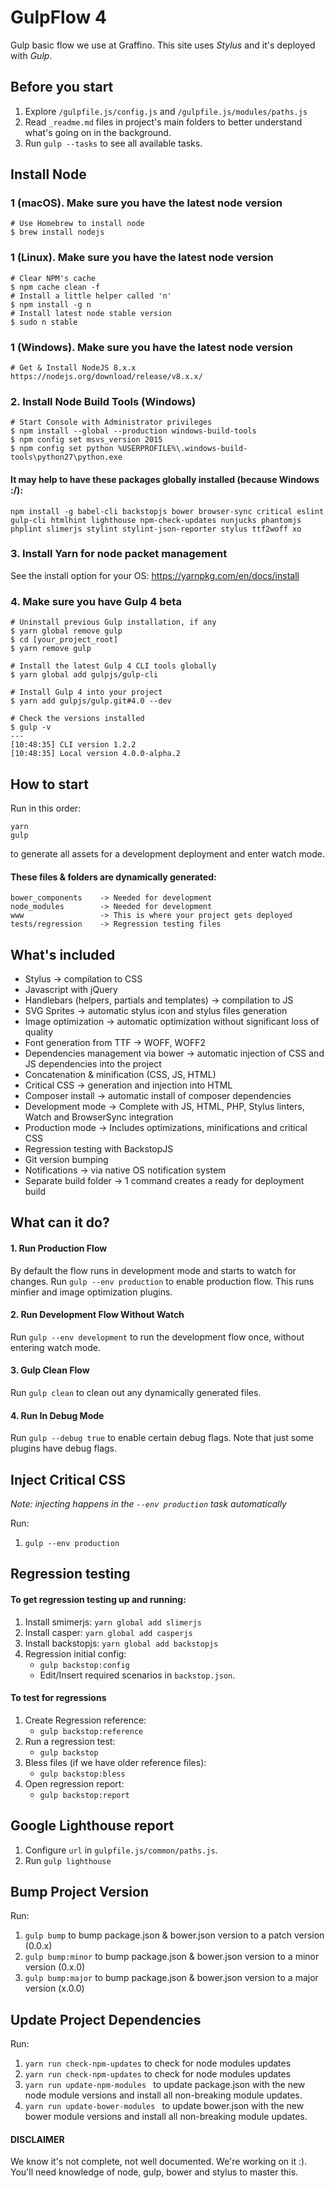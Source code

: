 # GulpFlow 4
Gulp basic flow we use at Graffino. This site uses *Stylus* and it's deployed with *Gulp*.

## Before you start ##

1. Explore `/gulpfile.js/config.js` and `/gulpfile.js/modules/paths.js`
2. Read `_readme.md` files in project's main folders to better understand what's going on in the background.
3. Run `gulp --tasks` to see all available tasks.

## Install Node ##

### 1 (macOS). Make sure you have the latest node version

```
# Use Homebrew to install node
$ brew install nodejs
```

### 1 (Linux). Make sure you have the latest node version

```
# Clear NPM's cache
$ npm cache clean -f
# Install a little helper called 'n'
$ npm install -g n
# Install latest node stable version
$ sudo n stable
```

### 1 (Windows). Make sure you have the latest node version
```
# Get & Install NodeJS 8.x.x
https://nodejs.org/download/release/v8.x.x/
```

### 2. Install Node Build Tools (Windows)
```
# Start Console with Administrator privileges
$ npm install --global --production windows-build-tools
$ npm config set msvs_version 2015
$ npm config set python %USERPROFILE%\.windows-build-tools\python27\python.exe
```

#### It may help to have these packages globally installed (because Windows :/):
```
npm install -g babel-cli backstopjs bower browser-sync critical eslint gulp-cli htmlhint lighthouse npm-check-updates nunjucks phantomjs phplint slimerjs stylint stylint-json-reporter stylus ttf2woff xo
```

### 3. Install Yarn for node packet management

See the install option for your OS: https://yarnpkg.com/en/docs/install

### 4. Make sure you have Gulp 4 beta

```
# Uninstall previous Gulp installation, if any
$ yarn global remove gulp
$ cd [your_project_root]
$ yarn remove gulp

# Install the latest Gulp 4 CLI tools globally
$ yarn global add gulpjs/gulp-cli

# Install Gulp 4 into your project
$ yarn add gulpjs/gulp.git#4.0 --dev

# Check the versions installed
$ gulp -v
---
[10:48:35] CLI version 1.2.2
[10:48:35] Local version 4.0.0-alpha.2
```

## How to start ##

Run in this order:
```
yarn
gulp
```

to generate all assets for a development deployment and enter watch mode.


#### These files & folders are dynamically generated: ####

```
bower_components    -> Needed for development
node_modules        -> Needed for development
www                 -> This is where your project gets deployed
tests/regression    -> Regression testing files
```

## What's included ##
* Stylus -> compilation to CSS
* Javascript with jQuery
* Handlebars (helpers, partials and templates) -> compilation to JS
* SVG Sprites -> automatic stylus icon and stylus files generation
* Image optimization -> automatic optimization without significant loss of quality
* Font generation from TTF -> WOFF, WOFF2
* Dependencies management via bower -> automatic injection of CSS and JS dependencies into the project
* Concatenation & minification (CSS, JS, HTML)
* Critical CSS -> generation and injection into HTML
* Composer install -> automatic install of composer dependencies
* Development mode -> Complete with JS, HTML, PHP, Stylus linters, Watch and BrowserSync integration
* Production mode -> Includes optimizations, minifications and critical CSS
* Regression testing with BackstopJS
* Git version bumping
* Notifications -> via native OS notification system
* Separate build folder -> 1 command creates a ready for deployment build

## What can it do? ##

#### 1. Run Production Flow ####
By default the flow runs in development mode and starts to watch for changes.
Run `gulp --env production` to enable production flow. This runs minfier and image optimization plugins.

#### 2. Run Development Flow Without Watch ####
Run `gulp --env development` to run the development flow once, without entering watch mode.

#### 3. Gulp Clean Flow ####
Run `gulp clean` to clean out any dynamically generated files.

#### 4. Run In Debug Mode ####
Run `gulp --debug true` to enable certain debug flags. Note that just some plugins have debug flags.

## Inject Critical CSS ##
*Note: injecting happens in the `--env production` task automatically*

Run:

1. `gulp --env production`

## Regression testing ##

#### To get regression testing up and running: ####

1. Install smimerjs: `yarn global add slimerjs`
2. Install casper: `yarn global add casperjs`
3. Install backstopjs: `yarn global add backstopjs`
4. Regression initial config:
    - `gulp backstop:config`
    - Edit/Insert required scenarios in `backstop.json`.

#### To test for regressions ####
1. Create Regression reference:
    - `gulp backstop:reference`
2. Run a regression test:
    - `gulp backstop`
3. Bless files (if we have older reference files):
    - `gulp backstop:bless`
4. Open regression report:
    - `gulp backstop:report`


## Google Lighthouse report ##

1. Configure `url` in `gulpfile.js/common/paths.js`.
2. Run `gulp lighthouse`

## Bump Project Version ##

Run:

1. `gulp bump` to bump package.json & bower.json version to a patch version (0.0.x)
2. `gulp bump:minor` to bump package.json & bower.json version to a minor version (0.x.0)
3. `gulp bump:major` to bump package.json & bower.json version to a major version (x.0.0)


## Update Project Dependencies ##

Run:

1. `yarn run check-npm-updates` to check for node modules updates
2. `yarn run check-npm-updates` to check for node modules updates
3. `yarn run update-npm-modules ` to update package.json with the new node module versions and install all non-breaking module updates.
4. `yarn run update-bower-modules ` to update bower.json with the new bower module versions and install all non-breaking module updates.


#### DISCLAIMER ####
We know it's not complete, not well documented. We're working on it :). You'll need knowledge of node, gulp, bower and stylus to master this.
